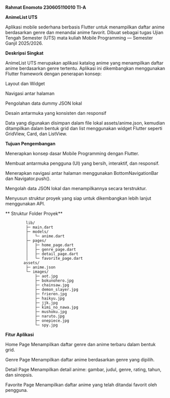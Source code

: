 **Rahmat Enomoto
230605110010
TI-A**

**AnimeList UTS**

  Aplikasi mobile sederhana berbasis Flutter untuk menampilkan daftar anime berdasarkan genre dan menandai anime favorit.
  Dibuat sebagai tugas Ujian Tengah Semester (UTS) mata kuliah Mobile Programming — Semester Ganjil 2025/2026.

**Deskripsi Singkat**

  AnimeList UTS merupakan aplikasi katalog anime yang menampilkan daftar anime berdasarkan genre tertentu.
  Aplikasi ini dikembangkan menggunakan Flutter framework dengan penerapan konsep:

  Layout dan Widget

  Navigasi antar halaman

  Pengolahan data dummy JSON lokal

  Desain antarmuka yang konsisten dan responsif

  Data yang digunakan disimpan dalam file lokal assets/anime.json, kemudian ditampilkan dalam bentuk grid dan list menggunakan widget Flutter seperti GridView, Card, dan ListView.

  

**Tujuan Pengembangan**

  Menerapkan konsep dasar Mobile Programming dengan Flutter.

  Membuat antarmuka pengguna (UI) yang bersih, interaktif, dan responsif.

  Menerapkan navigasi antar halaman menggunakan BottomNavigationBar dan Navigator.push().

  Mengolah data JSON lokal dan menampilkannya secara terstruktur.

  Menyusun struktur proyek yang siap untuk dikembangkan lebih lanjut menggunakan API.

  

** Struktur Folder Proyek**
  
             lib/
             ├─ main.dart
             ├─ models/
             │   └─ anime.dart
             ├─ pages/
             │   ├─ home_page.dart
             │   ├─ genre_page.dart
             │   ├─ detail_page.dart
             │   └─ favorite_page.dart
            assets/
             ├─ anime.json
             └─ images/
                 ├─ aot.jpg
                 ├─ bokunohero.jpg
                 ├─ chainsaw.jpg
                 ├─ demon_slayer.jpg
                 ├─ frieren.jpg
                 ├─ haikyu.jpg
                 ├─ jjk.jpg
                 ├─ kimi_no_nawa.jpg
                 ├─ mushoku.jpg
                 ├─ naruto.jpg
                 ├─ onepiece.jpg
                 └─ spy.jpg

**Fitur Aplikasi**

  Home Page	Menampilkan daftar genre dan anime terbaru dalam bentuk grid.

  Genre Page	Menampilkan daftar anime berdasarkan genre yang dipilih.
  
  Detail Page	Menampilkan detail anime: gambar, judul, genre, rating, tahun, dan sinopsis.
  
  Favorite Page	Menampilkan daftar anime yang telah ditandai favorit oleh pengguna.


